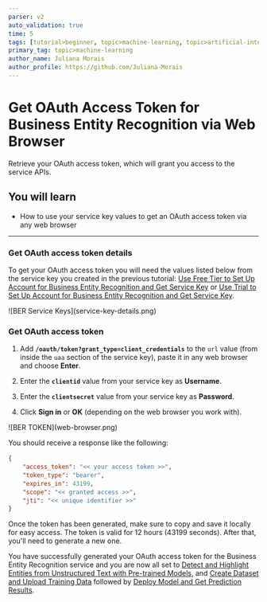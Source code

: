 ```yaml
---
parser: v2
auto_validation: true
time: 5
tags: [tutorial>beginner, topic>machine-learning, topic>artificial-intelligence, topic>cloud, software-product>sap-business-technology-platform, software-product>sap-ai-services, software-product>business-entity-recognition, tutorial>free-tier]
primary_tag: topic>machine-learning
author_name: Juliana Morais
author_profile: https://github.com/Juliana-Morais
---
```


# Get OAuth Access Token for Business Entity Recognition via Web Browser
<!-- description --> Retrieve your OAuth access token, which will grant you access to the service APIs.

## You will learn
  - How to use your service key values to get an OAuth access token via any web browser

---

### Get OAuth access token details


To get your OAuth access token you will need the values listed below from the service key you created in the previous tutorial: [Use Free Tier to Set Up Account for Business Entity Recognition and Get Service Key](cp-aibus-ber-booster-free-key) or [Use Trial to Set Up Account for Business Entity Recognition and Get Service Key](cp-aibus-ber-booster-key).

<!-- border -->![BER Service Keys](service-key-details.png)




### Get OAuth access token


1. Add **`/oauth/token?grant_type=client_credentials`** to the `url` value (from inside the `uaa` section of the service key), paste it in any web browser and choose **Enter**.

2. Enter the **`clientid`** value from your service key as **Username**.

3. Enter the **`clientsecret`** value from your service key as **Password**.

4. Click **Sign in** or **OK** (depending on the web browser you work with).

<!-- border -->![BER TOKEN](web-browser.png)

You should receive a response like the following:

```JSON
{
    "access_token": "<< your access token >>",
    "token_type": "bearer",
    "expires_in": 43199,
    "scope": "<< granted access >>",
    "jti": "<< unique identifier >>"
}
```

Once the token has been generated, make sure to copy and save it locally for easy access. The token is valid for 12 hours (43199 seconds). After that, you'll need to generate a new one.

You have successfully generated your OAuth access token for the Business Entity Recognition service and you are now all set to [Detect and Highlight Entities from Unstructured Text with Pre-trained Models](cp-aibus-ber-swagger-ui), and [Create Dataset and Upload Training Data](cp-aibus-ber-custom-data) followed by [Deploy Model and Get Prediction Results](cp-aibus-ber-custom-deploy).

